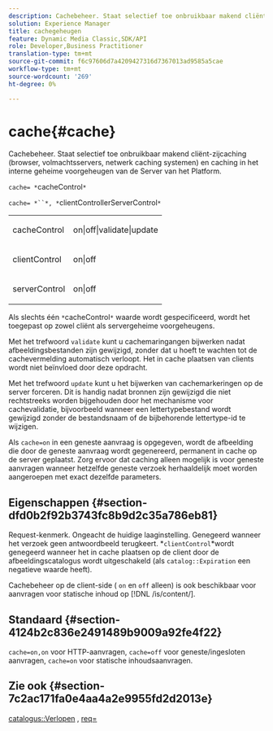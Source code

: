 ```yaml
---
description: Cachebeheer. Staat selectief toe onbruikbaar makend cliënt-zijcaching (browser, volmachtsservers, netwerk caching systemen) en caching in het interne geheime voorgeheugen van de Server van het Platform.
solution: Experience Manager
title: cachegeheugen
feature: Dynamic Media Classic,SDK/API
role: Developer,Business Practitioner
translation-type: tm+mt
source-git-commit: f6c97606d7a4209427316d7367013ad9585a5cae
workflow-type: tm+mt
source-wordcount: '269'
ht-degree: 0%

---
```



# cache{#cache}

Cachebeheer. Staat selectief toe onbruikbaar makend cliënt-zijcaching (browser, volmachtsservers, netwerk caching systemen) en caching in het interne geheime voorgeheugen van de Server van het Platform.

`cache= *`cacheControl`*`

`cache= *``*, *`clientControllerServerControl`*`

<table id="simpletable_70ACECAEA02F400C83B598FA13F1D00B"> 
 <tr class="strow"> 
  <td class="stentry"> <p><span class="codeph"> <span class="varname"> cacheControl</span></span> </p> </td> 
  <td class="stentry"> <p><span class="codeph"> on|off|validate|update</span> </p> </td> 
 </tr> 
 <tr class="strow"> 
  <td class="stentry"> <p><span class="codeph"> <span class="varname"> clientControl</span></span> </p></td> 
  <td class="stentry"> <p><span class="codeph"> on|off</span> </p></td> 
 </tr> 
 <tr class="strow"> 
  <td class="stentry"> <p><span class="codeph"> <span class="varname"> serverControl</span></span> </p></td> 
  <td class="stentry"> <p><span class="codeph"> on|off</span> </p></td> 
 </tr> 
</table>

Als slechts één `*`cacheControl`*` waarde wordt gespecificeerd, wordt het toegepast op zowel cliënt als servergeheime voorgeheugens.

Met het trefwoord `validate` kunt u cachemaringangen bijwerken nadat afbeeldingsbestanden zijn gewijzigd, zonder dat u hoeft te wachten tot de cachevermelding automatisch verloopt. Het in cache plaatsen van clients wordt niet beïnvloed door deze opdracht.

Met het trefwoord `update` kunt u het bijwerken van cachemarkeringen op de server forceren. Dit is handig nadat bronnen zijn gewijzigd die niet rechtstreeks worden bijgehouden door het mechanisme voor cachevalidatie, bijvoorbeeld wanneer een lettertypebestand wordt gewijzigd zonder de bestandsnaam of de bijbehorende lettertype-id te wijzigen.

Als `cache=on` in een geneste aanvraag is opgegeven, wordt de afbeelding die door de geneste aanvraag wordt gegenereerd, permanent in cache op de server geplaatst. Zorg ervoor dat caching alleen mogelijk is voor geneste aanvragen wanneer hetzelfde geneste verzoek herhaaldelijk moet worden aangeroepen met exact dezelfde parameters.

## Eigenschappen {#section-dfd0b2f92b3743fc8b9d2c35a786eb81}

Request-kenmerk. Ongeacht de huidige laaginstelling. Genegeerd wanneer het verzoek geen antwoordbeeld terugkeert. *`clientControl`*wordt genegeerd wanneer het in cache plaatsen op de client door de afbeeldingscatalogus wordt uitgeschakeld (als `catalog::Expiration` een negatieve waarde heeft).

Cachebeheer op de client-side ( `on` en `off` alleen) is ook beschikbaar voor aanvragen voor statische inhoud op [!DNL /is/content/].

## Standaard {#section-4124b2c836e2491489b9009a92fe4f22}

`cache=on,on` voor HTTP-aanvragen,  `cache=off` voor geneste/ingesloten aanvragen,  `cache=on` voor statische inhoudsaanvragen.

## Zie ook {#section-7c2ac171fa0e4aa4a2e9955fd2d2013e}

[catalogus::Verlopen](../../../../../is-api/image-catalog/image-serving-api-ref/c-image-catalog-reference/c-image-svg-data-reference/c-image-data-reference/r-expiration-cat.md#reference-a7afd668ecbb4d2da65d86259aa6a28a) ,  [req=](../../../../../is-api/http-ref/image-serving-api-ref/c-http-protocol-reference/c-command-reference/r-req/r-req.md#reference-907cdb4a97034db7ad94695f25552e76)
